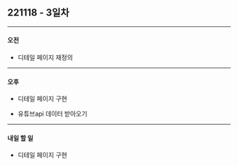 ## 221118 - 3일차

---

#### 오전

- 디테일 페이지 재정의

---

#### 오후

- 디테일 페이지 구현

- 유튜브api 데이터 받아오기

---

#### 내일 할 일

- 디테일 페이지 구현


